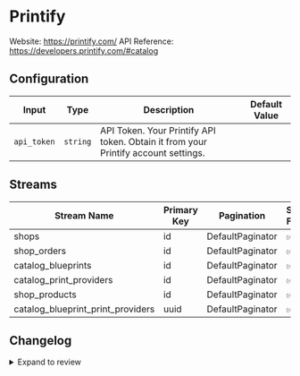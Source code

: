 # Printify
Website: https://printify.com/
API Reference: https://developers.printify.com/#catalog

## Configuration

| Input | Type | Description | Default Value |
|-------|------|-------------|---------------|
| `api_token` | `string` | API Token. Your Printify API token. Obtain it from your Printify account settings. |  |

## Streams
| Stream Name | Primary Key | Pagination | Supports Full Sync | Supports Incremental |
|-------------|-------------|------------|---------------------|----------------------|
| shops | id | DefaultPaginator | ✅ |  ❌  |
| shop_orders | id | DefaultPaginator | ✅ |  ❌  |
| catalog_blueprints | id | DefaultPaginator | ✅ |  ❌  |
| catalog_print_providers | id | DefaultPaginator | ✅ |  ❌  |
| shop_products | id | DefaultPaginator | ✅ |  ❌  |
| catalog_blueprint_print_providers | uuid | DefaultPaginator | ✅ |  ❌  |

## Changelog

<details>
  <summary>Expand to review</summary>

| Version          | Date              | Pull Request | Subject        |
|------------------|-------------------|--------------|----------------|
| 0.0.1 | 2025-04-09 | | Initial release by [@btkcodedev](https://github.com/btkcodedev) via Connector Builder |

</details>
